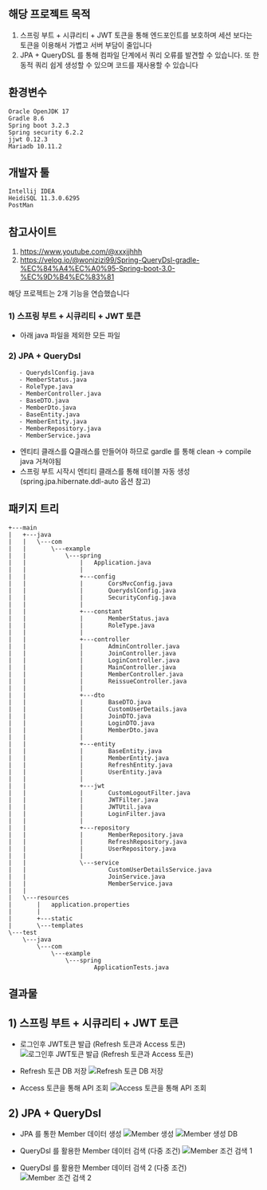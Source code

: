 ## 해당 프로젝트 목적
1) 스프링 부트 + 시큐리티 + JWT 토큰을 통해 엔드포인트를 보호하며 세션 보다는 토큰을 이용해서 가볍고 서버 부담이 줄입니다
2) JPA + QueryDSL 를 통해 컴파일 단계에서 쿼리 오류를 발견할 수 있습니다. 또 한 동적 쿼리 쉽게 생성할 수 있으며 코드를 재사용할 수 있습니다

## 환경변수
```
Oracle OpenJDK 17
Gradle 8.6
Spring boot 3.2.3
Spring security 6.2.2
jjwt 0.12.3
Mariadb 10.11.2
```

## 개발자 툴
```
Intellij IDEA
HeidiSQL 11.3.0.6295
PostMan
```

## 참고사이트
1) https://www.youtube.com/@xxxjjhhh
2) https://velog.io/@wonizizi99/Spring-QueryDsl-gradle-%EC%84%A4%EC%A0%95-Spring-boot-3.0-%EC%9D%B4%EC%83%81

해당 프로젝트는 2개 기능을 연습했습니다
### 1) 스프링 부트 + 시큐리티 + JWT 토큰
   - 아래 java 파일을 제외한 모든 파일
     
### 2) JPA + QueryDsl
```
   - QuerydslConfig.java
   - MemberStatus.java
   - RoleType.java
   - MemberController.java
   - BaseDTO.java
   - MemberDto.java
   - BaseEntity.java
   - MemberEntity.java
   - MemberRepository.java
   - MemberService.java
```
  * 엔티티 클래스를 Q클래스를 만들어야 하므로 gardle 를 통해 clean -> compile java 거쳐야됨
  * 스프링 부트 시작시 엔티티 클래스를 통해 테이블 자동 생성(spring.jpa.hibernate.ddl-auto 옵션 참고)
         

## 패키지 트리
```
+---main
|   +---java
|   |   \---com
|   |       \---example
|   |           \---spring
|   |               |   Application.java
|   |               |
|   |               +---config
|   |               |       CorsMvcConfig.java
|   |               |       QuerydslConfig.java
|   |               |       SecurityConfig.java
|   |               |
|   |               +---constant
|   |               |       MemberStatus.java
|   |               |       RoleType.java
|   |               |
|   |               +---controller
|   |               |       AdminController.java
|   |               |       JoinController.java
|   |               |       LoginController.java
|   |               |       MainController.java
|   |               |       MemberController.java
|   |               |       ReissueController.java
|   |               |
|   |               +---dto
|   |               |       BaseDTO.java
|   |               |       CustomUserDetails.java
|   |               |       JoinDTO.java
|   |               |       LoginDTO.java
|   |               |       MemberDto.java
|   |               |
|   |               +---entity
|   |               |       BaseEntity.java
|   |               |       MemberEntity.java
|   |               |       RefreshEntity.java
|   |               |       UserEntity.java
|   |               |
|   |               +---jwt
|   |               |       CustomLogoutFilter.java
|   |               |       JWTFilter.java
|   |               |       JWTUtil.java
|   |               |       LoginFilter.java
|   |               |
|   |               +---repository
|   |               |       MemberRepository.java
|   |               |       RefreshRepository.java
|   |               |       UserRepository.java
|   |               |
|   |               \---service
|   |                       CustomUserDetailsService.java
|   |                       JoinService.java
|   |                       MemberService.java
|   |
|   \---resources
|       |   application.properties
|       |
|       +---static
|       \---templates
\---test
    \---java
        \---com
            \---example
                \---spring
                        ApplicationTests.java
```

## 결과물

## 1) 스프링 부트 + 시큐리티 + JWT 토큰
- 로그인후 JWT토큰 발급 (Refresh 토큰과 Access 토큰)
![로그인후 JWT토큰 발급 (Refresh 토큰과 Access 토큰)](https://github.com/gusrl6394/springboot_2024_v1/assets/20663508/e6df49dc-9c4c-4193-9727-a3811cc5fe70)

- Refresh 토큰 DB 저장
![Refresh 토큰 DB 저장](https://github.com/gusrl6394/springboot_2024_v1/assets/20663508/43b8f605-4234-4b04-b4c4-0f0853291086)

- Access 토큰을 통해 API 조회
![Access 토큰을 통해 API 조회](https://github.com/gusrl6394/springboot_2024_v1/assets/20663508/21ec2ef1-dde8-4b5f-ab7f-71f5cb03014b)


## 2) JPA + QueryDsl
- JPA 를 통한 Member 데이터 생성
![Member 생성](https://github.com/gusrl6394/springboot_2024_v1/assets/20663508/190553be-98c3-43c5-befd-69fd678451f2)
![Member 생성 DB](https://github.com/gusrl6394/springboot_2024_v1/assets/20663508/adffa0c8-2f5c-450b-a0cb-5ee418198de8)

- QueryDsl 를 활용한 Member 데이터 검색 (다중 조건)
![Member 조건 검색 1](https://github.com/gusrl6394/springboot_2024_v1/assets/20663508/aa592d05-adda-4d6f-9266-313980b16121)

- QueryDsl 를 활용한 Member 데이터 검색 2 (다중 조건)
![Member 조건 검색 2](https://github.com/gusrl6394/springboot_2024_v1/assets/20663508/7303db26-f873-4557-a1bf-fd76c44ea63b)
